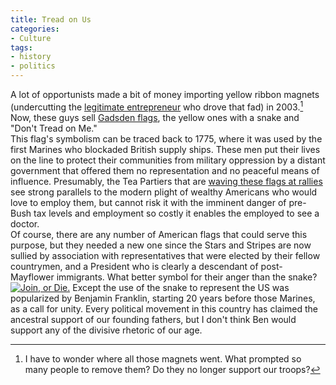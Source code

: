 ```yaml
---
title: Tread on Us
categories:
- Culture
tags:
- history
- politics
---
```


A lot of opportunists made a bit of money importing yellow ribbon magnets (undercutting the [legitimate entrepreneur][1] who drove that fad) in 2003.[^1]  Now, these guys sell [Gadsden flags][2], the yellow ones with a snake and "Don't Tread on Me."  
This flag's symbolism can be traced back to 1775, where it was used by the first Marines who blockaded British supply ships.  These men put their lives on the line to protect their communities from military oppression by a distant government that offered them no representation and no peaceful means of influence.  Presumably, the Tea Partiers that are [waving these flags at rallies][3] see strong parallels to the modern plight of wealthy Americans who would love to employ them, but cannot risk it with the imminent danger of pre-Bush tax levels and employment so costly it enables the employed to see a doctor.  
Of course, there are any number of American flags that could serve this purpose, but they needed a new one since the Stars and Stripes are now sullied by association with representatives that were elected by their fellow countrymen, and a President who is clearly a descendant of post-Mayflower immigrants.  What better symbol for their  anger than the snake?  
[![][4]][5] Except the use of the snake to represent the US was popularized by Benjamin Franklin, starting 20 years before those Marines, as a call  for unity.  Every political movement in this country has claimed the ancestral support of our founding fathers, but I don't think Ben would support any of the divisive rhetoric of our age.

   [1]: http://www.inc.com/magazine/20050201/case-study.html
   [2]: http://www.google.com/search?q=gadsden+flag&tbs=shop:1
   [3]: http://www.boston.com/bostonglobe/ideas/articles/2010/06/13/flag_daze/
   [4]: joindie-300x207.jpg "Join, or Die."
   [5]: http://en.wikipedia.org/wiki/Join,_or_Die


[^1]: I have to wonder where all those magnets went.  What prompted so many people to remove them?  Do they no longer support our troops?
